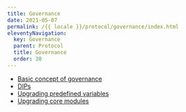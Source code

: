 ```yaml
---
title: Governance
date: 2021-05-07
permalink: /{{ locale }}/protocol/governance/index.html
eleventyNavigation:
  key: Governance
  parent: Protocol
  title: Governance
  order: 30
---
```


- [Basic concept of governance](/protocol/governance/basic-concept-of-governance)
- [DIPs](/protocol/governance/dips)
- [Upgrading predefined variables](/protocol/governance/upgrading-predefined-variables)
- [Upgrading core modules](/protocol/governance/upgrading-core-modules)
